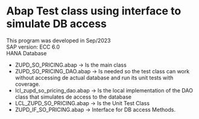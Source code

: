 # Abap Test class using interface to simulate DB access

<p>This program was developed in Sep/2023<br />SAP version: ECC 6.0<br />HANA Database</p>
<ul>
<li>ZUPD_SO_PRICING.abap -&gt; Is the main class</li>
<li>ZUPD_SO_PRICING_DAO.abap -&gt; Is needed so the test class can work without accessing de actual database and run its unit tests with coverage.</li>
<li>lcl_zupd_so_pricing_dao.abap -&gt; Is the local implementation of the DAO class that simulates de access to the database</li>
<li>LCL_ZUPD_SO_PRICING.abap -&gt; Is the Unit Test Class</li>
<li>ZUPD_IF_SO_PRICING.abap -&gt; Interface for DB access Methods.</li>
</ul>
